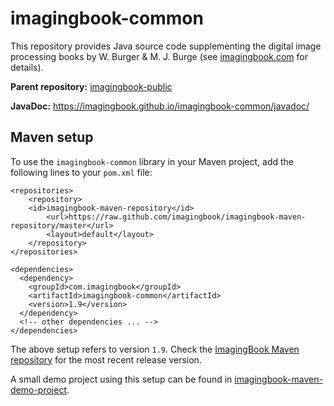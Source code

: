 # imagingbook-common

This repository provides Java source code supplementing
the digital image processing books by W. Burger & M. J. Burge
(see [imagingbook.com](https://imagingbook.com) for details).

**Parent repository:** [imagingbook-public](https://github.com/imagingbook/imagingbook-public)

**JavaDoc:** https://imagingbook.github.io/imagingbook-common/javadoc/

## Maven setup

To use the ``imagingbook-common`` library in your Maven project, add the following lines to your ``pom.xml`` file:
````
<repositories>
    <repository>
	<id>imagingbook-maven-repository</id>
    	<url>https://raw.github.com/imagingbook/imagingbook-maven-repository/master</url>
    	<layout>default</layout>
    </repository>
</repositories>

<dependencies>
  <dependency>
    <groupId>com.imagingbook</groupId>
    <artifactId>imagingbook-common</artifactId>
    <version>1.9</version>
  </dependency>
  <!-- other dependencies ... -->
</dependencies>
````
The above setup refers to version ``1.9``. Check the [ImagingBook Maven repository](https://github.com/imagingbook/imagingbook-maven-repository/tree/master/com/imagingbook/imagingbook-common) for the most recent release version.

A small demo project using this setup can be found in [imagingbook-maven-demo-project](https://github.com/imagingbook/imagingbook-maven-demo-project).
